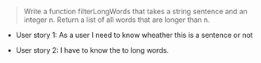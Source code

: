 > Write a function filterLongWords that takes a string sentence and an integer n.
> Return a list of all words that are longer than n.

- User story 1: 
As a user I need to know wheather this is a sentence or not

- User story 2:
I have to know the to long words.